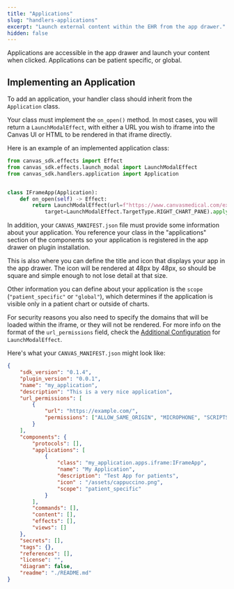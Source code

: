 ```yaml
---
title: "Applications"
slug: "handlers-applications"
excerpt: "Launch external content within the EHR from the app drawer."
hidden: false
---
```


Applications are accessible in the app drawer and launch your content when
clicked. Applications can be patient specific, or global.

## Implementing an Application

To add an application, your handler class should inherit from  the
`Application` class.

Your class must implement the `on_open()` method. In most cases, you will
return a `LaunchModalEffect`, with either a URL you wish to iframe into the
Canvas UI or HTML to be rendered in that iframe directly.

Here is an example of an implemented application class:

```python
from canvas_sdk.effects import Effect
from canvas_sdk.effects.launch_modal import LaunchModalEffect
from canvas_sdk.handlers.application import Application


class IFrameApp(Application):
    def on_open(self) -> Effect:
        return LaunchModalEffect(url=f"https://www.canvasmedical.com/extensions",
            target=LaunchModalEffect.TargetType.RIGHT_CHART_PANE).apply()
```

In addition, your `CANVAS_MANIFEST.json` file must provide some information
about your application. You reference your class in the "applications"
section of the components so your application is registered in the app drawer
on plugin installation.

This is also where you can define the title and icon that displays your
app in the app drawer. The icon will be rendered at 48px by 48px, so should be
square and simple enough to not lose detail at that size.

Other information you can define about your application is the `scope`
(`"patient_specific"` or `"global"`), which determines if the application is
visible only in a patient chart or outside of charts.

For security reasons you also need to specify the domains that will be loaded within the iframe, or they will not be
rendered. For more info on the format of the `url_permissions` field, check the [Additional Configuration](/sdk/layout-effect/#additional-configuration) for `LaunchModalEffect`.

Here's what your `CANVAS_MANIFEST.json` might look like:

```json
{
    "sdk_version": "0.1.4",
    "plugin_version": "0.0.1",
    "name": "my_application",
    "description": "This is a very nice application",
    "url_permissions": [
        {
            "url": "https://example.com/",
            "permissions": ["ALLOW_SAME_ORIGIN", "MICROPHONE", "SCRIPTS"]
        }
    ],
    "components": {
        "protocols": [],
        "applications": [
            {
                "class": "my_application.apps.iframe:IFrameApp",
                "name": "My Application",
                "description": "Test App for patients",
                "icon" : "/assets/cappuccino.png",
                "scope": "patient_specific"
            }
        ],
        "commands": [],
        "content": [],
        "effects": [],
        "views": []
    },
    "secrets": [],
    "tags": {},
    "references": [],
    "license": "",
    "diagram": false,
    "readme": "./README.md"
}
```


<br/>
<br/>
<br/>
<br/>
